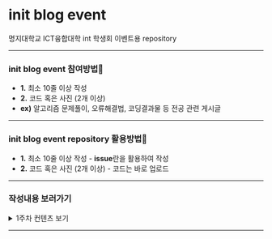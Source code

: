 # init blog event
명지대학교 ICT융합대학 int 학생회 이벤트용 repository

**********************************************
### init blog event 참여방법🧐
+ **1.** 최소 10줄 이상 작성
+ **2.** 코드 혹은 사진 (2개 이상)
+ **ex)** 알고리즘 문제풀이, 오류해결법, 코딩결과물 등 전공 관련 게시글

**********************************************
### init blog event repository 활용방법🧐
+ **1.** 최소 10줄 이상 작성 - **issue**란을 활용하여 작성
+ **2.** 코드 혹은 사진 (2개 이상) - 코드는 바로 업로드

**********************************************
### 작성내용 보러가기

<details>
	<summary>1주차 컨텐츠 보기</summary>
	<ul>
		<li>
			<a href='https://github.com/dojinyou/INIT_blog_event/issues/1#issue-952122401'>solved.ac bronze 5 문제 풀기</a>
		</li>
	</ul>
</details>

**********************************************
